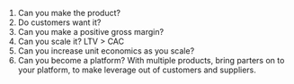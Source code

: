 1. Can you make the product?
2. Do customers want it?
3. Can you make a positive gross margin? 
4. Can you scale it? LTV > CAC
5. Can you increase unit economics as you scale?
6. Can you become a platform? With multiple products, bring parters on to your platform, to make leverage out of customers and suppliers.
